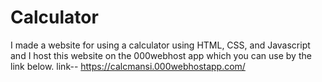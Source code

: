 # Calculator
I made a website for using a calculator using HTML, CSS, and Javascript and I host this website on the 000webhost app which you can use by the link below.
link-- https://calcmansi.000webhostapp.com/
